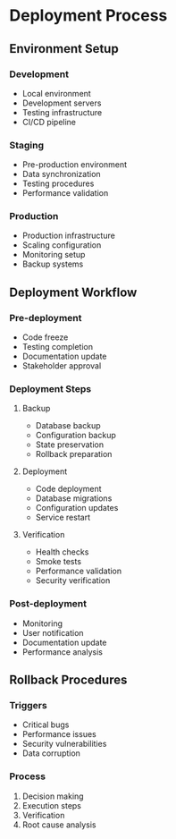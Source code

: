 # Deployment Process

## Environment Setup
### Development
- Local environment
- Development servers
- Testing infrastructure
- CI/CD pipeline

### Staging
- Pre-production environment
- Data synchronization
- Testing procedures
- Performance validation

### Production
- Production infrastructure
- Scaling configuration
- Monitoring setup
- Backup systems

## Deployment Workflow
### Pre-deployment
- Code freeze
- Testing completion
- Documentation update
- Stakeholder approval

### Deployment Steps
1. Backup
   - Database backup
   - Configuration backup
   - State preservation
   - Rollback preparation

2. Deployment
   - Code deployment
   - Database migrations
   - Configuration updates
   - Service restart

3. Verification
   - Health checks
   - Smoke tests
   - Performance validation
   - Security verification

### Post-deployment
- Monitoring
- User notification
- Documentation update
- Performance analysis

## Rollback Procedures
### Triggers
- Critical bugs
- Performance issues
- Security vulnerabilities
- Data corruption

### Process
1. Decision making
2. Execution steps
3. Verification
4. Root cause analysis 